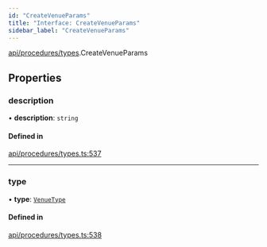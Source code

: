 ```yaml
---
id: "CreateVenueParams"
title: "Interface: CreateVenueParams"
sidebar_label: "CreateVenueParams"
---
```


[api/procedures/types](../../../../../modules/API/Procedures/Types/Types.md).CreateVenueParams

## Properties

### description

• **description**: `string`

#### Defined in

[api/procedures/types.ts:537](https://github.com/PolymeshAssociation/polymesh-sdk/blob/95e180d28/src/api/procedures/types.ts#L537)

___

### type

• **type**: [`VenueType`](../../../../../enums/API/Entities/Venue/Types/VenueType/VenueType.md)

#### Defined in

[api/procedures/types.ts:538](https://github.com/PolymeshAssociation/polymesh-sdk/blob/95e180d28/src/api/procedures/types.ts#L538)
